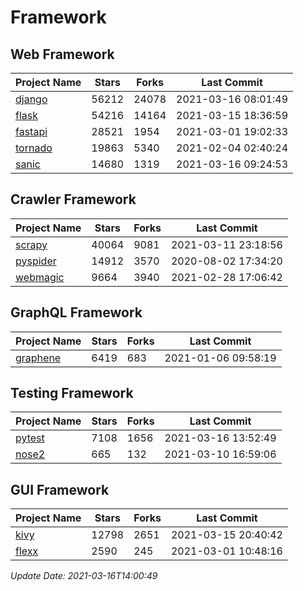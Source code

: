 # Framework

## Web Framework
| Project Name | Stars | Forks | Last Commit |
| ------------ | ----- | ----- | ----------- |
| [django](https://github.com/django/django) | 56212 | 24078 | 2021-03-16 08:01:49 |
| [flask](https://github.com/pallets/flask) | 54216 | 14164 | 2021-03-15 18:36:59 |
| [fastapi](https://github.com/tiangolo/fastapi) | 28521 | 1954 | 2021-03-01 19:02:33 |
| [tornado](https://github.com/tornadoweb/tornado) | 19863 | 5340 | 2021-02-04 02:40:24 |
| [sanic](https://github.com/sanic-org/sanic) | 14680 | 1319 | 2021-03-16 09:24:53 |

## Crawler Framework
| Project Name | Stars | Forks | Last Commit |
| ------------ | ----- | ----- | ----------- |
| [scrapy](https://github.com/scrapy/scrapy) | 40064 | 9081 | 2021-03-11 23:18:56 |
| [pyspider](https://github.com/binux/pyspider) | 14912 | 3570 | 2020-08-02 17:34:20 |
| [webmagic](https://github.com/code4craft/webmagic) | 9664 | 3940 | 2021-02-28 17:06:42 |

## GraphQL Framework
| Project Name | Stars | Forks | Last Commit |
| ------------ | ----- | ----- | ----------- |
| [graphene](https://github.com/graphql-python/graphene) | 6419 | 683 | 2021-01-06 09:58:19 |

## Testing Framework
| Project Name | Stars | Forks | Last Commit |
| ------------ | ----- | ----- | ----------- |
| [pytest](https://github.com/pytest-dev/pytest) | 7108 | 1656 | 2021-03-16 13:52:49 |
| [nose2](https://github.com/nose-devs/nose2) | 665 | 132 | 2021-03-10 16:59:06 |

## GUI Framework
| Project Name | Stars | Forks | Last Commit |
| ------------ | ----- | ----- | ----------- |
| [kivy](https://github.com/kivy/kivy) | 12798 | 2651 | 2021-03-15 20:40:42 |
| [flexx](https://github.com/flexxui/flexx) | 2590 | 245 | 2021-03-01 10:48:16 |

*Update Date: 2021-03-16T14:00:49*